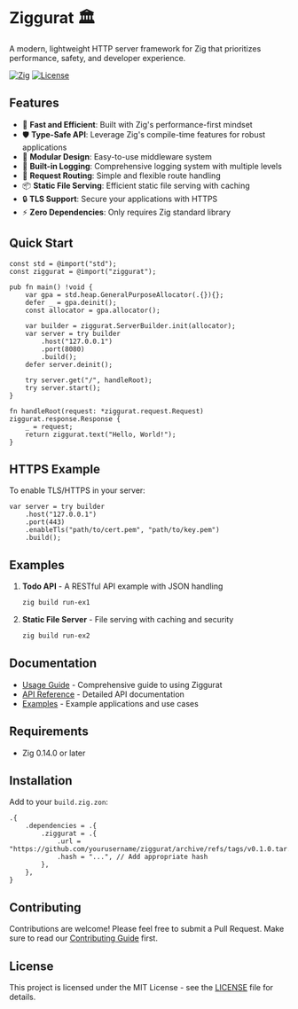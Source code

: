 # Ziggurat 🏛️

A modern, lightweight HTTP server framework for Zig that prioritizes performance, safety, and developer experience.

[![Zig](https://img.shields.io/badge/Zig-0.14.0-orange.svg)](https://ziglang.org)
[![License](https://img.shields.io/badge/license-MIT-blue.svg)](LICENSE)

## Features

- 🚀 **Fast and Efficient**: Built with Zig's performance-first mindset
- 🛡️ **Type-Safe API**: Leverage Zig's compile-time features for robust applications
- 🧩 **Modular Design**: Easy-to-use middleware system
- 📝 **Built-in Logging**: Comprehensive logging system with multiple levels
- 🔄 **Request Routing**: Simple and flexible route handling
- 📦 **Static File Serving**: Efficient static file serving with caching
- 🔒 **TLS Support**: Secure your applications with HTTPS
- ⚡ **Zero Dependencies**: Only requires Zig standard library

## Quick Start

```zig
const std = @import("std");
const ziggurat = @import("ziggurat");

pub fn main() !void {
    var gpa = std.heap.GeneralPurposeAllocator(.{}){};
    defer _ = gpa.deinit();
    const allocator = gpa.allocator();

    var builder = ziggurat.ServerBuilder.init(allocator);
    var server = try builder
        .host("127.0.0.1")
        .port(8080)
        .build();
    defer server.deinit();

    try server.get("/", handleRoot);
    try server.start();
}

fn handleRoot(request: *ziggurat.request.Request) ziggurat.response.Response {
    _ = request;
    return ziggurat.text("Hello, World!");
}
```

## HTTPS Example

To enable TLS/HTTPS in your server:

```zig
var server = try builder
    .host("127.0.0.1")
    .port(443)
    .enableTls("path/to/cert.pem", "path/to/key.pem")
    .build();
```

## Examples

1. **Todo API** - A RESTful API example with JSON handling
   ```bash
   zig build run-ex1
   ```

2. **Static File Server** - File serving with caching and security
   ```bash
   zig build run-ex2
   ```

## Documentation

- [Usage Guide](docs/usage.md) - Comprehensive guide to using Ziggurat
- [API Reference](docs/usage.md#api-reference) - Detailed API documentation
- [Examples](examples/) - Example applications and use cases

## Requirements

- Zig 0.14.0 or later

## Installation

Add to your `build.zig.zon`:
```zig
.{
    .dependencies = .{
        .ziggurat = .{
            .url = "https://github.com/yourusername/ziggurat/archive/refs/tags/v0.1.0.tar.gz",
            .hash = "...", // Add appropriate hash
        },
    },
}
```

## Contributing

Contributions are welcome! Please feel free to submit a Pull Request. Make sure to read our [Contributing Guide](CONTRIBUTING.md) first.

## License

This project is licensed under the MIT License - see the [LICENSE](LICENSE) file for details.



